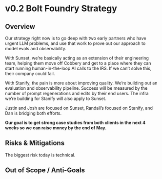 # v0.2 Bolt Foundry Strategy

## Overview

Our strategy right now is to go deep with two early partners who have urgent LLM
problems, and use that work to prove out our approach to model evals and
observability.

With Sunset, we’re basically acting as an extension of their engineering team,
helping them move off Cobbery and get to a place where they can start running
human-in-the-loop AI calls to the IRS. If we can’t solve this, their company
could fail.

With Stanify, the pain is more about improving quality. We’re building out an
evaluation and observability pipeline. Success will be measured by the number of
prompt regenerations and edits by their end users. The infra we’re building for
Stanify will also apply to Sunset.

Justin and Josh are focused on Sunset, Randall’s focused on Stanify, and Dan is
bridging both efforts.

**Our goal is to get strong case studies from both clients in the next 4 weeks
so we can raise money by the end of May.**

## Risks & Mitigations

The biggest risk today is technical.

## Out of Scope / Anti-Goals
